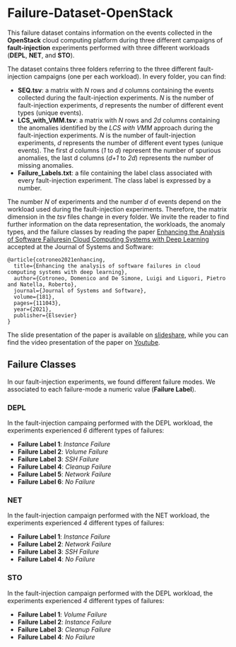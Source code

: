 # Failure-Dataset-OpenStack

This failure dataset contains information on the events collected in the **OpenStack** cloud computing platform during three different campaigns of **fault-injection** experiments performed with three different workloads (**DEPL**, **NET**, and **STO**).

The dataset contains three folders referring to the three different fault-injection campaigns (one per each workload).
In every folder, you can find:
* **SEQ.tsv**: a matrix with *N* rows and *d* columns containing the events collected during the fault-injection experiments. *N* is the number of fault-injection experiments, *d* represents the number of different event types (unique events).
* **LCS_with_VMM.tsv**: a matrix with *N* rows and *2d* columns containing the anomalies identified by the *LCS with VMM* approach during the fault-injection experiments. *N* is the number of fault-injection experiments, *d* represents the number of different event types (unique events). The first *d* columns (*1* to *d*) represent the number of spurious anomalies, the last d columns (*d+1* to *2d*) represents the number of missing anomalies.
* **Failure_Labels.txt**: a file containing the label class associated with every fault-injection experiment. The class label is expressed by a number. 

The number *N* of experiments and the number *d* of events depend on the workload used during the fault-injection experiments. Therefore, the matrix dimension in the *tsv* files change in every folder. 
We invite the reader to find further information on the data representation, the workloads, the anomaly types, and the failure classes by reading the paper [Enhancing the Analysis of Software Failuresin Cloud Computing Systems with Deep Learning](https://doi.org/10.1016/j.jss.2021.111043) accepted at the Journal of Systems and Software:

```
@article{cotroneo2021enhancing,
  title={Enhancing the analysis of software failures in cloud computing systems with deep learning},
  author={Cotroneo, Domenico and De Simone, Luigi and Liguori, Pietro and Natella, Roberto},
  journal={Journal of Systems and Software},
  volume={181},
  pages={111043},
  year={2021},
  publisher={Elsevier}
}
```

The slide presentation of the paper is available on [slideshare](https://www.slideshare.net/PietroLiguori4/enhancing-the-analysis-of-software-failures-in-cloud-computing-systems-with-deep-learning), while you can find the video presentation of the paper on [Youtube](https://www.youtube.com/watch?v=sQyol2aH-u0&list=PLhBMpvlFe-cHGnN9-9R5h2FWqjbBdyjA0&index=3&t=2s).

## Failure Classes
In our fault-injection experiments, we found different failure modes. We associated to each failure-mode a numeric value (**Failure Label**).

### DEPL
In the fault-injection campaing performed with the DEPL workload, the experiments experienced *6* different types of failures:

* **Failure Label 1**: *Instance Failure*
* **Failure Label 2**: *Volume Failure* 
* **Failure Label 3**: *SSH Failure* 
* **Failure Label 4**: *Cleanup Failure*
* **Failure Label 5**: *Network Failure* 
* **Failure Label 6**: *No Failure* 

### NET
In the fault-injection campaign performed with the NET workload, the experiments experienced *4* different types of failures:

* **Failure Label 1**: *Instance Failure*
* **Failure Label 2**: *Network Failure* 
* **Failure Label 3**: *SSH Failure* 
* **Failure Label 4**: *No Failure* 


### STO
In the fault-injection campaign performed with the DEPL workload, the experiments experienced *4* different types of failures:

* **Failure Label 1**: *Volume Failure* 
* **Failure Label 2**: *Instance Failure*
* **Failure Label 3**: *Cleanup Failure* 
* **Failure Label 4**: *No Failure* 
